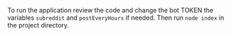 To run the application review the code and change the bot TOKEN the variables `subreddit` and `postEveryHours` if needed.
Then run `node index` in the project directory.
